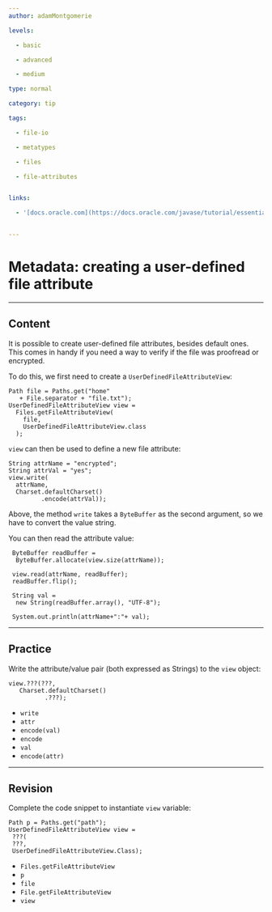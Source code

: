 ```yaml
---
author: adamMontgomerie

levels:

  - basic

  - advanced

  - medium

type: normal

category: tip

tags:

  - file-io

  - metatypes

  - files

  - file-attributes


links:

  - '[docs.oracle.com](https://docs.oracle.com/javase/tutorial/essential/io/fileAttr.html){website}'


---
```


# Metadata: creating a user-defined file attribute

---
## Content

It is possible to create user-defined file attributes, besides default ones. This comes in handy if you need a way to verify if the file was proofread or encrypted.


To do this, we first need to create a `UserDefinedFileAttributeView`:
```
Path file = Paths.get("home" 
   + File.separator + "file.txt");
UserDefinedFileAttributeView view = 
  Files.getFileAttributeView(
    file,
    UserDefinedFileAttributeView.class
  );
```
`view` can then be used to define a new file attribute:
```
String attrName = "encrypted";
String attrVal = "yes";
view.write(
  attrName,
  Charset.defaultCharset()
         .encode(attrVal));
```
Above, the method `write` takes a `ByteBuffer` as the second argument, so we have to convert the value string.

You can then read the attribute value:
```
 ByteBuffer readBuffer = 
  ByteBuffer.allocate(view.size(attrName));

 view.read(attrName, readBuffer);
 readBuffer.flip();

 String val = 
  new String(readBuffer.array(), "UTF-8");

 System.out.println(attrName+":"+ val);
```

---
## Practice

Write the attribute/value pair (both expressed as Strings) to the `view` object:
```
view.???(???,
   Charset.defaultCharset()
          .???);
```

* `write` 
* `attr` 
* `encode(val)` 
* `encode` 
* `val` 
* `encode(attr)`

---
## Revision

Complete the code snippet to instantiate `view` variable:
```
Path p = Paths.get("path");
UserDefinedFileAttributeView view =
 ???(
 ???,
 UserDefinedFileAttributeView.Class);
```

* `Files.getFileAttributeView` 
* `p` 
* `file` 
* `File.getFileAttributeView` 
* `view`

